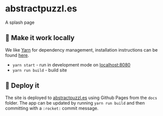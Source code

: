 # abstractpuzzl.es

A splash page

## :raised_hands: Make it work locally

We like [Yarn](https://github.com/yarnpkg/yarn) for dependency management, installation instructions can be found [here](https://yarnpkg.com/en/docs/install).

- `yarn start` - run in development mode on [localhost:8080](http://localhost:8080)
- `yarn run build` - build site

## :rocket: Deploy it

The site is deployed to [abstractpuzzl.es](http://abstractpuzzl.es/) using Github Pages from the `docs` folder. The app can be updated by running `yarn run build` and then committing with a `:rocket:` commit message.
